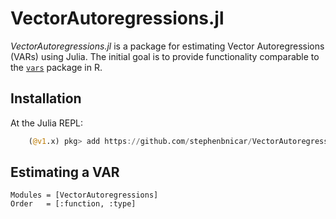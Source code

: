 # VectorAutoregressions.jl

*VectorAutoregressions.jl* is a package for estimating Vector Autoregressions (VARs) using Julia.  The initial goal is to provide functionality comparable to the [`vars`](https://cran.r-project.org/package=vars) package in R.

## Installation

At the Julia REPL:

```julia
    (@v1.x) pkg> add https://github.com/stephenbnicar/VectorAutoregressions.jl.git
```

## Estimating a VAR

```@autodocs
Modules = [VectorAutoregressions]
Order   = [:function, :type]
```
